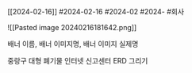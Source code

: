 [[2024-02-16]]
#2024-02-16 
#2024-02 
#2024- 
#회사 

![[Pasted image 20240216181642.png]]

배너 이름, 배너 이미지명, 배너 이미지 실제명 

중랑구 대형 폐기물 인터넷 신고센터 ERD 그리기